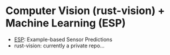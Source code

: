 # Computer Vision (rust-vision) + Machine Learning (ESP)

- [ESP](https://github.com/damellis/ESP): Example-based Sensor Predictions
- rust-vision: currently a private repo...
